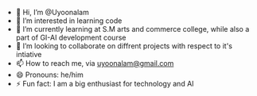 - 👋 Hi, I’m @Uyoonalam
- 👀 I’m interested in learning code
- 🌱 I’m currently learning at S.M arts and commerce college, while also a part of GI-AI development course
- 💞️ I’m looking to collaborate on diffrent projects with respect to it's intiative
- 📫 How to reach me, via uyoonalam@gmail.com 
- 😄 Pronouns: he/him
- ⚡ Fun fact: I am a big enthusiast for technology and AI

<!---
Uyoonalam/Uyoonalam is a ✨ special ✨ repository because its `README.md` (this file) appears on your GitHub profile.
You can click the Preview link to take a look at your changes.
--->
